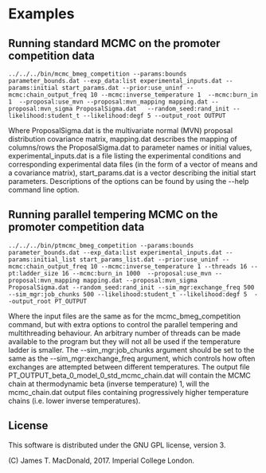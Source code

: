 # Examples


## Running standard MCMC on the promoter competition data

```
../../../bin/mcmc_bmeg_competition --params:bounds parameter_bounds.dat --exp_data:list experimental_inputs.dat --params:initial start_params.dat --prior:use_uninf --mcmc:chain_output_freq 10 --mcmc:inverse_temperature 1  --mcmc:burn_in 1  --proposal:use_mvn --proposal:mvn_mapping mapping.dat --proposal:mvn_sigma ProposalSigma.dat   --random_seed:rand_init --likelihood:student_t --likelihood:degf 5 --output_root OUTPUT
```

Where ProposalSigma.dat is the multivariate normal (MVN) proposal distribution covariance matrix, mapping.dat describes the mapping of columns/rows the ProposalSigma.dat to parameter names or initial values, experimental\_inputs.dat is a file listing the experimental conditions and corresponding experimental data files (in the form of a vector of means and a covariance matrix), start\_params.dat is a vector describing the initial start parameters. Descriptions of the options can be found by using the --help command line option.

## Running parallel tempering MCMC on the promoter competition data

```
../../../bin/ptmcmc_bmeg_competition --params:bounds parameter_bounds.dat --exp_data:list experimental_inputs.dat --params:initial_list start_params_list.dat --prior:use_uninf --mcmc:chain_output_freq 10 --mcmc:inverse_temperature 1 --threads 16 --pt:ladder_size 16 --mcmc:burn_in 1000  --proposal:use_mvn --proposal:mvn_mapping mapping.dat --proposal:mvn_sigma ProposalSigma.dat --random_seed:rand_init --sim_mgr:exchange_freq 500 --sim_mgr:job_chunks 500 --likelihood:student_t --likelihood:degf 5  --output_root PT_OUTPUT
```

Where the input files are the same as for the mcmc\_bmeg\_competition command, but with extra options to control the parallel tempering and multithreading behaviour. An arbitrary number of threads can be made available to the program but they will not all be used if the temperature ladder is smaller. The --sim\_mgr:job\_chunks argument should be set to the same as the --sim\_mgr:exchange\_freq argument, which controls how often exchanges are attempted between different temperatures. The output file PT\_OUTPUT\_beta\_0\_model\_0\_std\_mcmc\_chain.dat will contain the MCMC chain at thermodynamic beta (inverse temperature) 1, will the mcmc\_chain.dat output files containing progressively higher temperature chains (i.e. lower inverse temperatures).


## License

This software is distributed under the GNU GPL license, version 3.

(C) James T. MacDonald, 2017. 
Imperial College London.


